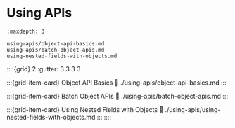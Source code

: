 # Using APIs

```{toctree}
:maxdepth: 3

using-apis/object-api-basics.md
using-apis/batch-object-apis.md
using-nested-fields-with-objects.md
```

::::{grid} 2
:gutter: 3 3 3 3

:::{grid-item-card} Object API Basics
:link: ./using-apis/object-api-basics.md
:::

:::{grid-item-card} Batch Object APIs
:link: ./using-apis/batch-object-apis.md
:::

:::{grid-item-card} Using Nested Fields with Objects
:link: ./using-apis/using-nested-fields-with-objects.md
:::
::::